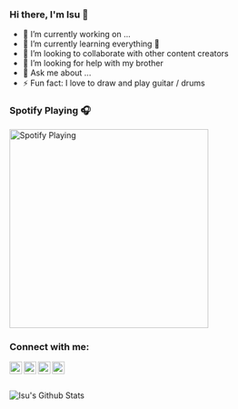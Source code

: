 ### Hi there, I'm Isu 👋

- 🔭 I’m currently working on ... 
- 🌱 I’m currently learning everything 🤣
- 👯 I’m looking to collaborate with other content creators
- 🤔 I’m looking for help with my brother
- 💬 Ask me about ...
- ⚡ Fun fact: I love to draw and play guitar / drums


### Spotify Playing 🎧

[<img src="https://now-playing-codestackr.vercel.app/api/spotify-playing" alt="Spotify Playing" width="350" />](https://open.spotify.com/user/swyqyimdc12jajde4vpwd2x1b)

### Connect with me:

[<img align="left" alt="Isuri Nawanjanee | LinkedIn" width="22px" src="https://cdn.jsdelivr.net/npm/simple-icons@v3/icons/linkedin.svg" />][linkedin]
[<img align="left" alt="Isuri Nawanjanee | Twitter" width="22px" src="https://cdn.jsdelivr.net/npm/simple-icons@v3/icons/twitter.svg" />][twitter]
[<img align="left" alt="Isuri Nawanjanee | Twitter" width="22px" src="https://cdn.jsdelivr.net/npm/simple-icons@v3/icons/facebook.svg" />][facebook]
[<img align="left" alt="Isuri Nawanjanee | Instagram" width="22px" src="https://cdn.jsdelivr.net/npm/simple-icons@v3/icons/instagram.svg" />][instagram]

<br/>
<br/>
<br/>


<a href="https://github.com/anuraghazra/github-readme-stats">
<img align="left" alt="Isu's Github Stats" src="https://github-readme-stats.vercel.app/api?username=IsuJayNaw&show_icons=true&theme=prussian"/>
<a>



[twitter]: https://twitter.com/INawanjanee
[instagram]: https://www.instagram.com/isu_nawanjanee/
[linkedin]: https://www.linkedin.com/in/isuri-nawanjanee-840007185/
[facebook]: https://www.facebook.com/isuri.nawanjanee/
